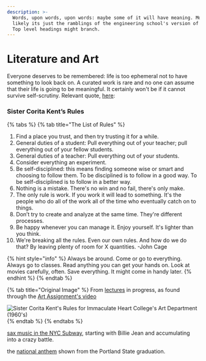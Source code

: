 ```yaml
---
description: >-
  Words, upon words, upon words: maybe some of it will have meaning. More than
  likely its just the ramblings of the engineering school's version of a gunner.
  Top level headings might branch.
---
```


# Literature and Art

Everyone deserves to be remembered: life is too ephemeral not to have something to look back on. A curated work is rare and no one can assume that their life is going to be meaningful. It certainly won't be if it cannot survive self-scrutiny. Relevant quote, [here](https://quoteinvestigator.com/2016/03/13/destroy/#:~:text=Yudkowsky%20who%20is%20a%20researcher,by%20the%20truth%20should%20be.%E2%80%9D): 

### Sister Corita Kent’s Rules

{% tabs %}
{% tab title="The List of Rules" %}
1. Find a place you trust, and then try trusting it for a while.
2. General duties of a student: Pull everything out of your teacher; pull everything out of your fellow students.
3. General duties of a teacher: Pull everything out of your students.
4. Consider everything an experiment.
5. Be self-disciplined: this means finding someone wise or smart and choosing to follow them. To be disciplined is to follow in a good way. To be self-disciplined is to follow in a better way.
6. Nothing is a mistake. There's no win and no fail, there's only make.
7. The only rule is work. If you work it will lead to something. It's the people who do all of the work all of the time who eventually catch on to things.
8. Don’t try to create and analyze at the same time. They're different processes.
9. Be happy whenever you can manage it. Enjoy yourself. It's lighter than you think.
10. We're breaking all the rules. Even our own rules. And how do we do that? By leaving plenty of room for X quantities. -John Cage

{% hint style="info" %}
Always be around. Come or go to everything. Always go to classes. Read anything you can get your hands on. Look at movies carefully, often. Save everything. It might come in handy later.
{% endhint %}
{% endtab %}

{% tab title="Original Image" %}
From [lectures](https://lectureinprogress.com/journal/corita-kent#:~:text=Sister%20Corita%20Kent's%20Rules,everything%20out%20of%20your%20students.) in progress, as found through the [Art Assignment's video](https://www.youtube.com/watch?v=IRPyql3cezo)  


![Sister Corita Kent&apos;s Rules for Immaculate Heart College&apos;s Art Department \(1960&apos;s\)](https://cdn.shopify.com/s/files/1/0726/8563/products/10_rules.jpg?v=1475698660)
{% endtab %}
{% endtabs %}





 [sax music in the NYC Subway](https://www.youtube.com/watch?v=27Dx6ztJ8jw), starting with Billie Jean and accumulating into a crazy battle. 

the [national anthem](https://www.youtube.com/watch?v=y2V0rG_4Ax4) shown from the Portland State graduation.















